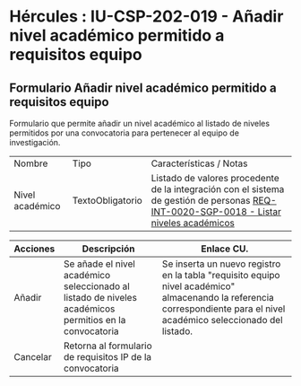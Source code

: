 # Hércules : IU\-CSP\-202\-019 \- Añadir nivel académico permitido a requisitos equipo



## Formulario Añadir nivel académico permitido a requisitos equipo

Formulario que permite añadir un nivel académico al listado de niveles permitidos por una convocatoria para pertenecer al equipo de investigación.



|  | | |
| --- | --- | --- |
| Nombre | Tipo | Características / Notas |
| Nivel académico | TextoObligatorio | Listado de valores procedente de la integración con el sistema de gestión de personas [REQ\-INT\-0020\-SGP\-0018 \- Listar niveles académicos](/hercules/sgi-sistema-de-gestion-de-investigacion/requisitos-y-analisis-funcional/analisis-funcional-sgi-hercules/gen-aspectos-generales/int-requisitos-de-integracion/req-int-0020-sgp-integracion-con-sistema-de-gestion-de-personas/req-int-0020-sgp-0018-listar-niveles-academicos.md "/hercules/sgi-sistema-de-gestion-de-investigacion/requisitos-y-analisis-funcional/analisis-funcional-sgi-hercules/gen-aspectos-generales/int-requisitos-de-integracion/req-int-0020-sgp-integracion-con-sistema-de-gestion-de-personas/req-int-0020-sgp-0018-listar-niveles-academicos.md") |



| Acciones | Descripción | Enlace CU. |
| --- | --- | --- |
| Añadir | Se añade el nivel académico seleccionado al listado de niveles académicos permitios en la convocatoria | Se inserta un nuevo registro en la tabla "requisito equipo nivel académico" almacenando la referencia correspondiente para el nivel académico seleccionado del listado. |
| Cancelar | Retorna al formulario de requisitos IP de la convocatoria |  |

  


  





